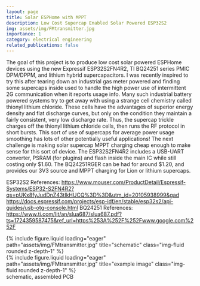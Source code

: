 ```yaml
---
layout: page
title: Solar ESPHome with MPPT
description: Low Cost Supercap Enabled Solar Powered ESP32S2
img: assets/img/FMtransmitter.jpg
importance: 1
category: electrical engineering
related_publications: false
---
```

The goal of this project is to produce low cost solar powered ESPHome devices using the new Expressif ESP32S2FN4R2, TI BQ24251 series PMIC DPM/DPPM, and lithium hybrid supercapacitors. I was recently inspired to try this after tearing down an industrial gas meter powered and finding some supercaps inside used to handle the high power use of intermittent 2G communication when it reports usage info. Many such industrial battery powered systems try to get away with using a strange cell chemistry called thionyl lithium chloride. These cells have the advantages of superior energy density and flat discharge curves, but only on the condition they maintain a fairly consistent, very low discharge rate. Thus, the supercap trickle charges off the thionyl lithium chloride cells, then runs the RF protocol in short bursts. This sort of use of supercaps for average power usage smoothing has lots of other potentially useful applications! The next challenge is making solar supercap MPPT charging cheap enough to make sense for this sort of device. The ESP32S2FN4R2 includes a USB-UART converter, PSRAM (for plugins) and flash inside the main IC while still costing only $1.60. The BQ24251RGER can be had for around $1.20, and provides our 3V3 source and MPPT charging for Lion or lithium supercaps.

ESP32S2 References:
https://www.mouser.com/ProductDetail/Espressif-Systems/ESP32-S2FN4R2?qs=pUKx8fyJudDnZ43tIkHUCQ%3D%3D&utm_id=20105938999&gad
https://docs.espressif.com/projects/esp-idf/en/stable/esp32s2/api-guides/usb-otg-console.html
BQ24251 References:
https://www.ti.com/lit/an/slua687/slua687.pdf?ts=1724359587475&ref_url=https%253A%252F%252Fwww.google.com%252F
<div class="row">
    <div class="col-sm mt-2 mt-md-0">
        {% include figure.liquid loading="eager" path="assets/img/FMtransmitter.jpg" title="schematic" class="img-fluid rounded z-depth-1" %}
    </div>
    <div class="col-sm mt-2 mt-md-0">
        {% include figure.liquid loading="eager" path="assets/img/FMtransmitter.jpg" title="example image" class="img-fluid rounded z-depth-1" %}
    </div>
</div>
<div class="caption">
    schematic, assembled PCB
</div>
